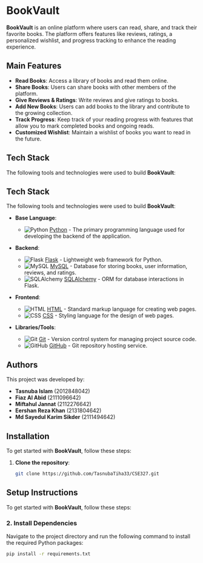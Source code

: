 # BookVault

**BookVault** is an online platform where users can read, share, and track their favorite books. The platform offers features like reviews, ratings, a personalized wishlist, and progress tracking to enhance the reading experience.

## Main Features

- **Read Books**: Access a library of books and read them online.
- **Share Books**: Users can share books with other members of the platform.
- **Give Reviews & Ratings**: Write reviews and give ratings to books.
- **Add New Books**: Users can add books to the library and contribute to the growing collection.
- **Track Progress**: Keep track of your reading progress with features that allow you to mark completed books and ongoing reads.
- **Customized Wishlist**: Maintain a wishlist of books you want to read in the future.

## Tech Stack

The following tools and technologies were used to build **BookVault**:

## Tech Stack

The following tools and technologies were used to build **BookVault**:

- **Base Language**:
  - ![Python](https://img.icons8.com/color/50/000000/python.png) [Python](https://www.python.org/) - The primary programming language used for developing the backend of the application.

- **Backend**:
  - ![Flask](https://img.icons8.com/color/50/000000/flask.png) [Flask](https://flask.palletsprojects.com/) - Lightweight web framework for Python.
  - ![MySQL](https://img.icons8.com/color/50/000000/mysql-logo.png) [MySQL](https://www.mysql.com/) - Database for storing books, user information, reviews, and ratings.
  - ![SQLAlchemy](https://www.sqlalchemy.org/favicon.ico) [SQLAlchemy](https://www.sqlalchemy.org/) - ORM for database interactions in Flask.

- **Frontend**:
  - ![HTML](https://img.icons8.com/color/50/000000/html-5.png) [HTML](https://html.com/) - Standard markup language for creating web pages.
  - ![CSS](https://img.icons8.com/color/50/000000/css3.png) [CSS](https://www.w3.org/Style/CSS/) - Styling language for the design of web pages.

- **Libraries/Tools**:
  - ![Git](https://img.icons8.com/color/50/000000/git.png) [Git](https://git-scm.com/) - Version control system for managing project source code.
  - ![GitHub](https://img.icons8.com/color/50/000000/github.png) [GitHub](https://github.com/) - Git repository hosting service.




## Authors

This project was developed by:

- **Tasnuba Islam** (2012848042)
- **Fiaz Al Abid** (2111096642)
- **Miftahul Jannat** (2112276642)
- **Eershan Reza Khan** (2131804642)
- **Md Sayedul Karim Sikder** (2111494642)

## Installation

To get started with **BookVault**, follow these steps:

1. **Clone the repository**:
   ```bash
   git clone https://github.com/TasnubaTiha33/CSE327.git

## Setup Instructions

To get started with **BookVault**, follow these steps:

### 2. Install Dependencies

Navigate to the project directory and run the following command to install the required Python packages:

```bash
pip install -r requirements.txt
